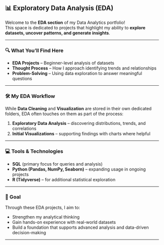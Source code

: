 ## 📊 Exploratory Data Analysis (EDA)

Welcome to the **EDA section** of my Data Analytics portfolio!  
This space is dedicated to projects that highlight my ability to **explore datasets, uncover patterns, and generate insights**.  

---

### 🔍 What You’ll Find Here
- **EDA Projects** – Beginner-level analysis of datasets  
- **Thought Process** – How I approach identifying trends and relationships  
- **Problem-Solving** – Using data exploration to answer meaningful questions  

---

### 🛠 My EDA Workflow
While **Data Cleaning** and **Visualization** are stored in their own dedicated folders, EDA often touches on them as part of the process:  
1. **Exploratory Data Analysis** – discovering distributions, trends, and correlations  
2. **Initial Visualizations** – supporting findings with charts where helpful  

---

### 💻 Tools & Technologies
- **SQL** (primary focus for queries and analysis)  
- **Python (Pandas, NumPy, Seaborn)** – expanding usage in ongoing projects  
- **R (Tidyverse)** – for additional statistical exploration  

---

### 🎯 Goal
Through these EDA projects, I aim to:  
- Strengthen my analytical thinking  
- Gain hands-on experience with real-world datasets  
- Build a foundation that supports advanced analysis and data-driven decision-making  

---
